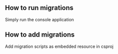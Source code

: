 ## How to run migrations
Simply run the console application

## How to add migrations
Add migration scripts as embedded resource in csproj